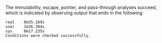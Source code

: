 The immutability, escape, pointer, and pass-through analyses succeed, which is indicated by observing output that ends in the following:

```
real    0m35.169s
user    1m36.384s
sys     0m17.235s
Conditions were checked successfully.
```
